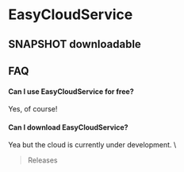 # EasyCloudService

## SNAPSHOT downloadable

## FAQ

#### Can I use EasyCloudService for free?
Yes, of course!
#### Can I download EasyCloudService?
Yea but the cloud is currently under development. \
> Releases
